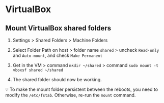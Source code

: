 # VirtualBox

## Mount VirtualBox shared folders

1. Settings > Shared Folders > Machine Folders

1. Select Folder Path on host > folder name `shared` > uncheck `Read-only` and
   `Auto-mount`, and check `Make Permanent`

1. Get in the VM > command `mkdir ~/shared` > command `sudo mount -t vboxsf
   shared ~/shared`

1. The shared folder should now be working.

:bulb: To make the mount folder persistent between the reboots, you need to modify
the `/etc/fstab`. Otherwise, re-run the `mount` command.
